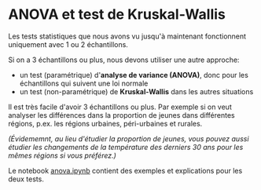 # ANOVA et test de Kruskal-Wallis

Les tests statistiques que nous avons vu jusqu'à maintenant fonctionnent uniquement avec 1 ou 2 échantillons.

Si on a 3 échantillons ou plus, nous devons utiliser une autre approche:

- un test (paramétrique) d'__analyse de variance (ANOVA)__, donc pour les échantillons qui suivent une loi normale
- un test (non-paramétrique) de __Kruskal-Wallis__ dans les autres situations

Il est très facile d'avoir 3 échantillons ou plus. Par exemple si on veut analyser les différences dans la proportion de jeunes dans différentes régions, p.ex. les régions urbaines, péri-urbaines et rurales. 

_(Évidememnt, au lieu d'étudier la proportion de jeunes, vous pouvez aussi étudier les changements de la température des derniers 30 ans pour les mêmes régions si vous préférez.)_

Le notebook [anova.ipynb](anova.ipynb) contient des exemples et explications pour les deux tests.

